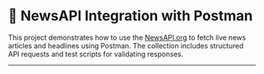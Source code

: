 # 📰 NewsAPI Integration with Postman

This project demonstrates how to use the [NewsAPI.org](https://newsapi.org) to fetch live news articles and headlines using Postman. 
The collection includes structured API requests and test scripts for validating responses.

---
